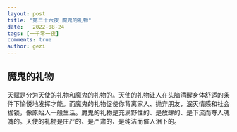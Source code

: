 ```yaml
---
layout: post
title: "第二十六夜 魔鬼的礼物"
date:   2022-08-24
tags: [一千零一夜]
comments: true
author: gezi
---
```


<!-- more -->

## 魔鬼的礼物

天赋是分为天使的礼物和魔鬼的礼物的。天使的礼物让人在头脑清醒身体舒适的条件下愉悦地发挥才能。而魔鬼的礼物促使你背离家人、抛弃朋友，泯灭情感和社会枷锁，像原始人一般生活。魔鬼的礼物是充满野性的、是放肆的、是下流而夺人魂魄的。天使的礼物是庄严的、是严肃的、是纯洁而催人泪下的。
